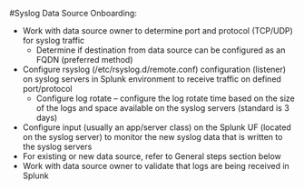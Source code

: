 #Syslog Data Source Onboarding:

  - Work with data source owner to determine port and protocol (TCP/UDP) for syslog traffic
    - Determine if destination from data source can be configured as an FQDN (preferred method)
  - Configure rsyslog (/etc/rsyslog.d/remote.conf) configuration (listener) on syslog servers in Splunk environment to receive traffic on defined port/protocol
    - Configure log rotate – configure the log rotate time based on the size of the logs and space available on the syslog servers (standard is 3 days)
  - Configure input (usually an app/server class) on the Splunk UF (located on the syslog server) to monitor the new syslog data that is written to the syslog servers
  - For existing or new data source, refer to General steps section below
  - Work with data source owner to validate that logs are being received in Splunk 